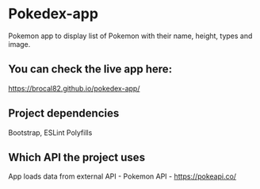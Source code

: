 # Pokedex-app
Pokemon app to display list of Pokemon with their name, height, types and image.

## You can check the live app here:
https://brocal82.github.io/pokedex-app/

## Project dependencies
Bootstrap, ESLint Polyfills

## Which API the project uses
App loads data from external API - Pokemon API - https://pokeapi.co/


